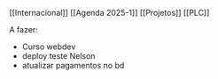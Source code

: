 [[Internacional]]
[[Agenda 2025-1]]
[[Projetos]]
[[PLC]]

A fazer:
- Curso webdev
- deploy teste Nelson
- atualizar pagamentos no bd
